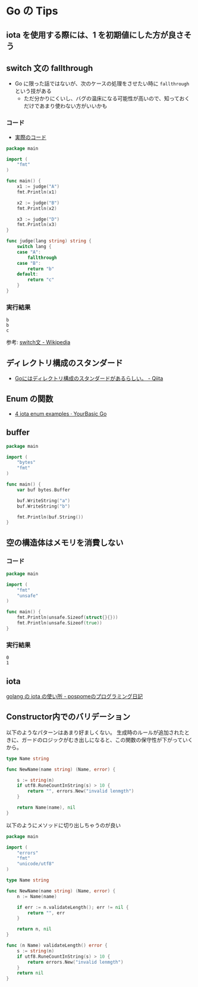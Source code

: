 # Go の Tips

## iota を使用する際には、1 を初期値にした方が良さそう


## switch 文の fallthrough

- Go に限った話ではないが、次のケースの処理をさせたい時に `fallthrough` という技がある
    - ただ分かりにくいし、バグの温床になる可能性が高いので、知っておくだけであまり使わない方がいいかも

### コード

- [実際のコード](https://play.golang.org/p/dYXdytUCIXq)

```go
package main

import (
	"fmt"
)

func main() {
	x1 := judge("A")
	fmt.Println(x1)

	x2 := judge("B")
	fmt.Println(x2)

	x3 := judge("D")
	fmt.Println(x3)
}

func judge(lang string) string {
	switch lang {
	case "A":
		fallthrough
	case "B":
		return "b"
	default:
		return "c"
	}
}
```

### 実行結果

```
b
b
c
```

参考: [switch文 - Wikipedia](https://ja.wikipedia.org/wiki/Switch%E6%96%87#%E3%83%95%E3%82%A9%E3%83%BC%E3%83%AB%E3%82%B9%E3%83%AB%E3%83%BC)

## ディレクトリ構成のスタンダード 

- [Goにはディレクトリ構成のスタンダードがあるらしい。 - Qiita](https://qiita.com/sueken/items/87093e5941bfbc09bea8)

## Enum の関数

- [4 iota enum examples · YourBasic Go](https://yourbasic.org/golang/iota/)

## buffer

```go
package main

import (
	"bytes"
	"fmt"
)

func main() {
	var buf bytes.Buffer

	buf.WriteString("a")
	buf.WriteString("b")

	fmt.Println(buf.String())
}
```

## 空の構造体はメモリを消費しない

### コード

```go
package main

import (
	"fmt"
	"unsafe"
)

func main() {
	fmt.Println(unsafe.Sizeof(struct{}{}))
	fmt.Println(unsafe.Sizeof(true))
}

```

### 実行結果

```
0
1
```

## iota

[golang の iota の使い所 - pospomeのプログラミング日記](https://www.pospome.work/entry/2017/08/20/153604)

## Constructor内でのバリデーション

以下のようなパターンはあまり好ましくない。
生成時のルールが追加されたときに、ガードのロジックがむき出しになると、この関数の保守性が下がっていくから。

```go
type Name string

func NewName(name string) (Name, error) {

	s := string(n)
	if utf8.RuneCountInString(s) > 10 {
		return "", errors.New("invalid lenmgth")
	}

	return Name(name), nil
}

```

以下のようにメソッドに切り出しちゃうのが良い

```go
package main

import (
	"errors"
	"fmt"
	"unicode/utf8"
)

type Name string

func NewName(name string) (Name, error) {
	n := Name(name)

	if err := n.validateLength(); err != nil {
		return "", err
	}

	return n, nil
}

func (n Name) validateLength() error {
	s := string(n)
	if utf8.RuneCountInString(s) > 10 {
		return errors.New("invalid lenmgth")
	}
	return nil
}
```